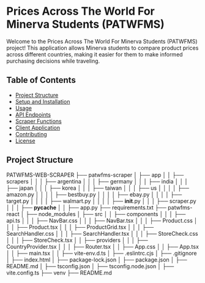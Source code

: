 # Prices Across The World For Minerva Students (PATWFMS)

Welcome to the Prices Across The World For Minerva Students (PATWFMS) project! This application allows Minerva students to compare product prices across different countries, making it easier for them to make informed purchasing decisions while traveling.

## Table of Contents

- [Project Structure](#project-structure)
- [Setup and Installation](#setup-and-installation)
- [Usage](#usage)
- [API Endpoints](#api-endpoints)
- [Scraper Functions](#scraper-functions)
- [Client Application](#client-application)
- [Contributing](#contributing)
- [License](#license)

## Project Structure

PATWFMS-WEB-SCRAPER
├── patwfms-scraper
│   ├── app
│   │   ├── scrapers
│   │   │   ├── argentina
│   │   │   ├── germany
│   │   │   ├── india
│   │   │   ├── japan
│   │   │   ├── korea
│   │   │   ├── taiwan
│   │   │   ├── us
│   │   │   │   ├── amazon.py
│   │   │   │   ├── bestbuy.py
│   │   │   │   ├── ebay.py
│   │   │   │   ├── target.py
│   │   │   │   ├── walmart.py
│   │   │   │   ├── __init__.py
│   │   │   ├── scraper.py
│   │   │   ├── __pycache__
│   │   ├── app.py
├── requirements.txt
├── patwfms-react
│   ├── node_modules
│   ├── src
│   │   ├── components
│   │   │   ├── api.ts
│   │   │   ├── NavBar.css
│   │   │   ├── NavBar.tsx
│   │   │   ├── Product.css
│   │   │   ├── Product.tsx
│   │   │   ├── ProductGrid.tsx
│   │   │   ├── SearchHandler.css
│   │   │   ├── SearchHandler.tsx
│   │   │   ├── StoreCheck.css
│   │   │   ├── StoreCheck.tsx
│   │   ├── providers
│   │   │   ├── CountryProvider.tsx
│   │   │   ├── Router.tsx
│   │   ├── App.css
│   │   ├── App.tsx
│   │   ├── main.tsx
│   │   ├── vite-env.d.ts
│   ├── .eslintrc.cjs
│   ├── .gitignore
│   ├── index.html
│   ├── package-lock.json
│   ├── package.json
│   ├── README.md
│   ├── tsconfig.json
│   ├── tsconfig.node.json
│   ├── vite.config.ts
├── venv
├── README.md
